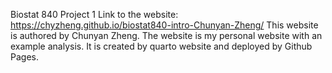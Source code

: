Biostat 840 Project 1
Link to the website: https://chyzheng.github.io/biostat840-intro-Chunyan-Zheng/
This website is authored by Chunyan Zheng.
The website is my personal website with an example analysis. It is created by quarto website and deployed by Github Pages.
